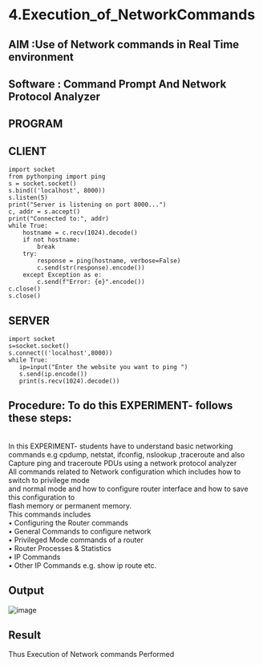 # 4.Execution_of_NetworkCommands
## AIM :Use of Network commands in Real Time environment
## Software : Command Prompt And Network Protocol Analyzer
## PROGRAM

## CLIENT
```
import socket
from pythonping import ping
s = socket.socket()
s.bind(('localhost', 8000))
s.listen(5)
print("Server is listening on port 8000...")
c, addr = s.accept()
print("Connected to:", addr)
while True:
    hostname = c.recv(1024).decode()
    if not hostname:
        break
    try:
        response = ping(hostname, verbose=False)
        c.send(str(response).encode())
    except Exception as e:
        c.send(f"Error: {e}".encode())
c.close()
s.close()
```
## SERVER
```
import socket 
s=socket.socket() 
s.connect(('localhost',8000)) 
while True: 
   ip=input("Enter the website you want to ping ") 
   s.send(ip.encode()) 
   print(s.recv(1024).decode())
```
## Procedure: To do this EXPERIMENT- follows these steps:
<BR>
In this EXPERIMENT- students have to understand basic networking commands e.g cpdump, netstat, ifconfig, nslookup ,traceroute and also Capture ping and traceroute PDUs using a network protocol analyzer 
<BR>
All commands related to Network configuration which includes how to switch to privilege mode
<BR>
and normal mode and how to configure router interface and how to save this configuration to
<BR>
flash memory or permanent memory.
<BR>
This commands includes
<BR>
• Configuring the Router commands
<BR>
• General Commands to configure network
<BR>
• Privileged Mode commands of a router 
<BR>
• Router Processes & Statistics
<BR>
• IP Commands
<BR>
• Other IP Commands e.g. show ip route etc.
<BR>

## Output
![image](https://github.com/user-attachments/assets/f26fea57-b036-4ced-a15e-93760501c5c8)

## Result
Thus Execution of Network commands Performed 
